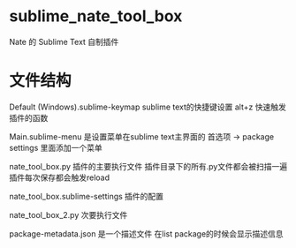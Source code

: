 # sublime_nate_tool_box
Nate 的 Sublime Text 自制插件

# 文件结构

Default (Windows).sublime-keymap
sublime text的快捷键设置
alt+z 快速触发插件的函数

Main.sublime-menu
是设置菜单在sublime text主界面的
首选项 -> package settings 里面添加一个菜单

nate_tool_box.py
插件的主要执行文件
插件目录下的所有.py文件都会被扫描一遍
插件每次保存都会触发reload

nate_tool_box.sublime-settings
插件的配置

nate_tool_box_2.py
次要执行文件

package-metadata.json
是一个描述文件 在list package的时候会显示描述信息